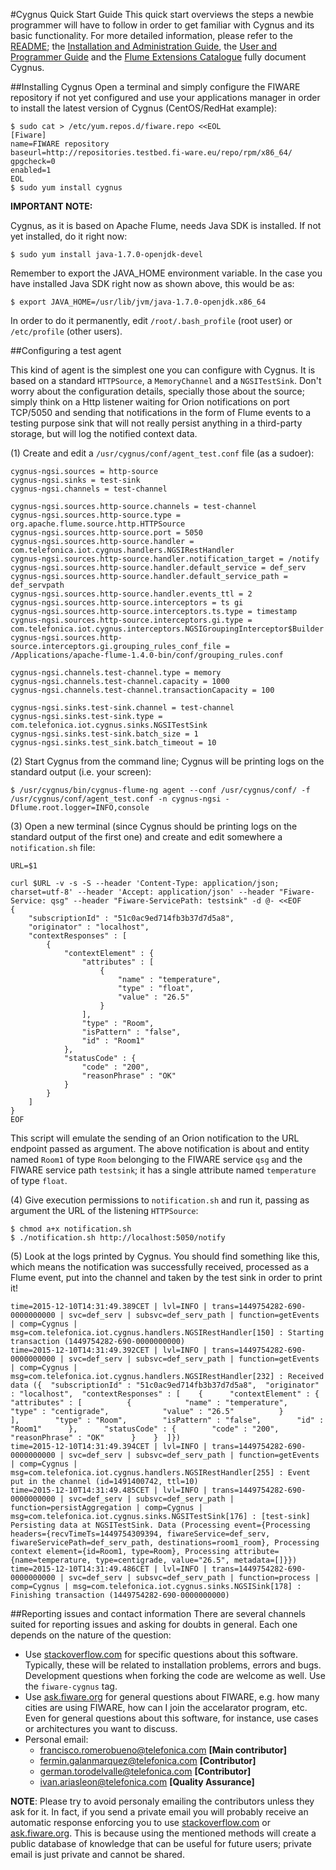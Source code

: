 #Cygnus Quick Start Guide
This quick start overviews the steps a newbie programmer will have to follow in order to get familiar with Cygnus and its basic functionality. For more detailed information, please refer to the [README](https://github.com/telefonicaid/fiware-cygnus/blob/master/README.md); the [Installation and Administration Guide](./installation_and_administration_guide/introduction.md), the [User and Programmer Guide](user_and_programmer_guide/introduction.md) and the [Flume Extensions Catalogue](flume_extensions_catalogue/introduction.md) fully document Cygnus.

##Installing Cygnus
Open a terminal and simply configure the FIWARE repository if not yet configured and use your applications manager in order to install the latest version of Cygnus (CentOS/RedHat example):

```
$ sudo cat > /etc/yum.repos.d/fiware.repo <<EOL
[Fiware]
name=FIWARE repository
baseurl=http://repositories.testbed.fi-ware.eu/repo/rpm/x86_64/
gpgcheck=0
enabled=1
EOL
$ sudo yum install cygnus
```

**IMPORTANT NOTE:**

Cygnus, as it is based on Apache Flume, needs Java SDK is installed. If not yet installed, do it right now:

```
$ sudo yum install java-1.7.0-openjdk-devel
```

Remember to export the JAVA_HOME environment variable. In the case you have installed Java SDK right now as shown above, this would be as:

```
$ export JAVA_HOME=/usr/lib/jvm/java-1.7.0-openjdk.x86_64
```

In order to do it permanently, edit `/root/.bash_profile` (root user) or `/etc/profile` (other users).

##Configuring a test agent

This kind of agent is the simplest one you can configure with Cygnus. It is based on a standard `HTTPSource`, a `MemoryChannel` and a `NGSITestSink`. Don't worry about the configuration details, specially those about the source; simply think on a Http listener waiting for Orion notifications on port TCP/5050 and sending that notifications in the form of Flume events to a testing purpose sink that will not really persist anything in a third-party storage, but will log the notified context data.

(1) Create and edit a `/usr/cygnus/conf/agent_test.conf` file (as a sudoer):

```
cygnus-ngsi.sources = http-source
cygnus-ngsi.sinks = test-sink
cygnus-ngsi.channels = test-channel

cygnus-ngsi.sources.http-source.channels = test-channel
cygnus-ngsi.sources.http-source.type = org.apache.flume.source.http.HTTPSource
cygnus-ngsi.sources.http-source.port = 5050
cygnus-ngsi.sources.http-source.handler = com.telefonica.iot.cygnus.handlers.NGSIRestHandler
cygnus-ngsi.sources.http-source.handler.notification_target = /notify
cygnus-ngsi.sources.http-source.handler.default_service = def_serv
cygnus-ngsi.sources.http-source.handler.default_service_path = def_servpath
cygnus-ngsi.sources.http-source.handler.events_ttl = 2
cygnus-ngsi.sources.http-source.interceptors = ts gi
cygnus-ngsi.sources.http-source.interceptors.ts.type = timestamp
cygnus-ngsi.sources.http-source.interceptors.gi.type = com.telefonica.iot.cygnus.interceptors.NGSIGroupingInterceptor$Builder
cygnus-ngsi.sources.http-source.interceptors.gi.grouping_rules_conf_file = /Applications/apache-flume-1.4.0-bin/conf/grouping_rules.conf

cygnus-ngsi.channels.test-channel.type = memory
cygnus-ngsi.channels.test-channel.capacity = 1000
cygnus-ngsi.channels.test-channel.transactionCapacity = 100

cygnus-ngsi.sinks.test-sink.channel = test-channel
cygnus-ngsi.sinks.test-sink.type = com.telefonica.iot.cygnus.sinks.NGSITestSink
cygnus-ngsi.sinks.test-sink.batch_size = 1
cygnus-ngsi.sinks.test_sink.batch_timeout = 10
```

(2) Start Cygnus from the command line; Cygnus will be printing logs on the standard output (i.e. your screen):

```
$ /usr/cygnus/bin/cygnus-flume-ng agent --conf /usr/cygnus/conf/ -f /usr/cygnus/conf/agent_test.conf -n cygnus-ngsi -Dflume.root.logger=INFO,console
```

(3) Open a new terminal (since Cygnus should be printing logs on the standard output of the first one) and create and edit somewhere a `notification.sh` file:

```
URL=$1

curl $URL -v -s -S --header 'Content-Type: application/json; charset=utf-8' --header 'Accept: application/json' --header "Fiware-Service: qsg" --header "Fiware-ServicePath: testsink" -d @- <<EOF
{
	"subscriptionId" : "51c0ac9ed714fb3b37d7d5a8",
	"originator" : "localhost",
	"contextResponses" : [
		{
			"contextElement" : {
				"attributes" : [
					{
						"name" : "temperature",
						"type" : "float",
						"value" : "26.5"
					}
				],
				"type" : "Room",
				"isPattern" : "false",
				"id" : "Room1"
			},
			"statusCode" : {
				"code" : "200",
				"reasonPhrase" : "OK"
			}
		}
	]
}
EOF
```

This script will emulate the sending of an Orion notification to the URL endpoint passed as argument. The above notification is about and entity named `Room1` of type `Room` belonging to the FIWARE service `qsg` and the FIWARE service path `testsink`; it has a single attribute named `temperature` of type `float`.

(4) Give execution permissions to `notification.sh` and run it, passing as argument the URL of the listening `HTTPSource`:

```
$ chmod a+x notification.sh
$ ./notification.sh http://localhost:5050/notify
```

(5) Look at the logs printed by Cygnus. You should find something like this, which means the notification was successfully received, processed as a Flume event, put into the channel and taken by the test sink in order to print it!


```
time=2015-12-10T14:31:49.389CET | lvl=INFO | trans=1449754282-690-0000000000 | svc=def_serv | subsvc=def_serv_path | function=getEvents | comp=Cygnus | msg=com.telefonica.iot.cygnus.handlers.NGSIRestHandler[150] : Starting transaction (1449754282-690-0000000000)
time=2015-12-10T14:31:49.392CET | lvl=INFO | trans=1449754282-690-0000000000 | svc=def_serv | subsvc=def_serv_path | function=getEvents | comp=Cygnus | msg=com.telefonica.iot.cygnus.handlers.NGSIRestHandler[232] : Received data ({  "subscriptionId" : "51c0ac9ed714fb3b37d7d5a8",  "originator" : "localhost",  "contextResponses" : [    {      "contextElement" : {        "attributes" : [          {            "name" : "temperature",            "type" : "centigrade",            "value" : "26.5"          }        ],        "type" : "Room",        "isPattern" : "false",        "id" : "Room1"      },      "statusCode" : {        "code" : "200",        "reasonPhrase" : "OK"      }    }  ]})
time=2015-12-10T14:31:49.394CET | lvl=INFO | trans=1449754282-690-0000000000 | svc=def_serv | subsvc=def_serv_path | function=getEvents | comp=Cygnus | msg=com.telefonica.iot.cygnus.handlers.NGSIRestHandler[255] : Event put in the channel (id=1491400742, ttl=10)
time=2015-12-10T14:31:49.485CET | lvl=INFO | trans=1449754282-690-0000000000 | svc=def_serv | subsvc=def_serv_path | function=persistAggregation | comp=Cygnus | msg=com.telefonica.iot.cygnus.sinks.NGSITestSink[176] : [test-sink] Persisting data at NGSITestSink. Data (Processing event={Processing headers={recvTimeTs=1449754309394, fiwareService=def_serv, fiwareServicePath=def_serv_path, destinations=room1_room}, Processing context element={id=Room1, type=Room}, Processing attribute={name=temperature, type=centigrade, value="26.5", metadata=[]}})
time=2015-12-10T14:31:49.486CET | lvl=INFO | trans=1449754282-690-0000000000 | svc=def_serv | subsvc=def_serv_path | function=process | comp=Cygnus | msg=com.telefonica.iot.cygnus.sinks.NGSISink[178] : Finishing transaction (1449754282-690-0000000000)

```

##Reporting issues and contact information
There are several channels suited for reporting issues and asking for doubts in general. Each one depends on the nature of the question:

* Use [stackoverflow.com](http://stackoverflow.com) for specific questions about this software. Typically, these will be related to installation problems, errors and bugs. Development questions when forking the code are welcome as well. Use the `fiware-cygnus` tag.
* Use [ask.fiware.org](https://ask.fiware.org/questions/) for general questions about FIWARE, e.g. how many cities are using FIWARE, how can I join the accelarator program, etc. Even for general questions about this software, for instance, use cases or architectures you want to discuss.
* Personal email:
    * [francisco.romerobueno@telefonica.com](mailto:francisco.romerobueno@telefonica.com) **[Main contributor]**
    * [fermin.galanmarquez@telefonica.com](mailto:fermin.galanmarquez@telefonica.com) **[Contributor]**
    * [german.torodelvalle@telefonica.com](german.torodelvalle@telefonica.com) **[Contributor]**
    * [ivan.ariasleon@telefonica.com](mailto:ivan.ariasleon@telefonica.com) **[Quality Assurance]**

**NOTE**: Please try to avoid personaly emailing the contributors unless they ask for it. In fact, if you send a private email you will probably receive an automatic response enforcing you to use [stackoverflow.com](http://stackoverflow.com) or [ask.fiware.org](https://ask.fiware.org/questions/). This is because using the mentioned methods will create a public database of knowledge that can be useful for future users; private email is just private and cannot be shared.
